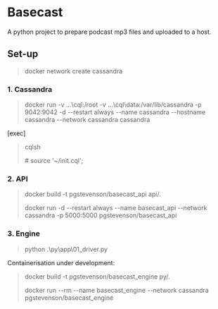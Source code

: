 Basecast
================

A python project to prepare podcast mp3 files and uploaded to a host.

## Set-up

> docker network create cassandra
> 

### 1. Cassandra

> docker run -v ...\cql:/root -v ...\cql\data:/var/lib/cassandra -p 9042:9042 -d --restart always --name cassandra
> --hostname cassandra --network cassandra cassandra
> 

[exec]
> cqlsh
> 
> \# source  '~/init.cql';
> 

### 2. API

> docker build -t pgstevenson/basecast_api api/.
> 
> docker run -d --restart always --name basecast_api --network cassandra -p 5000:5000 pgstevenson/basecast_api
> 

### 3. Engine

> python .\py\app\01_driver.py
> 

Containerisation under development:

> docker build -t pgstevenson/basecast_engine py/.
> 
> docker run --rm --name basecast_engine --network cassandra pgstevenson/basecast_engine
> 

